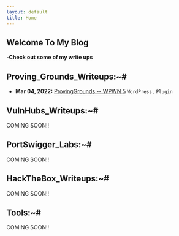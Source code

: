 ```yaml
---
layout: default
title: Home
---
```


## **Welcome To My Blog**
-**Check out some of my write ups**

## **Proving_Grounds_Writeups:~#**
- **Mar 04, 2022:** [ProvingGrounds -- WPWN 5](https://isaac-ken.github.io/posts/ProvingGrounds/WPN.html) `WordPress,` `Plugin`

## **VulnHubs_Writeups:~#**

COMING SOON!!


## **PortSwigger_Labs:~#**  

COMING SOON!!


## **HackTheBox_Writeups:~#**

COMING SOON!!


## **Tools:~#**

COMING SOON!!







